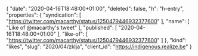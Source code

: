 {
  "date": "2020-04-16T18:48:00+01:00",
  "deleted": false,
  "h": "h-entry",
  "properties": {
    "syndication": [
      "https://twitter.com/macarthy/status/1250479446932377600"
    ],
    "name": [
      "Like of @macarthy's tweet"
    ],
    "published": [
      "2020-04-16T18:48:00+01:00"
    ],
    "like-of": [
      "https://twitter.com/macarthy/status/1250479446932377600"
    ]
  },
  "kind": "likes",
  "slug": "2020/04/zklja",
  "client_id": "https://indigenous.realize.be"
}
